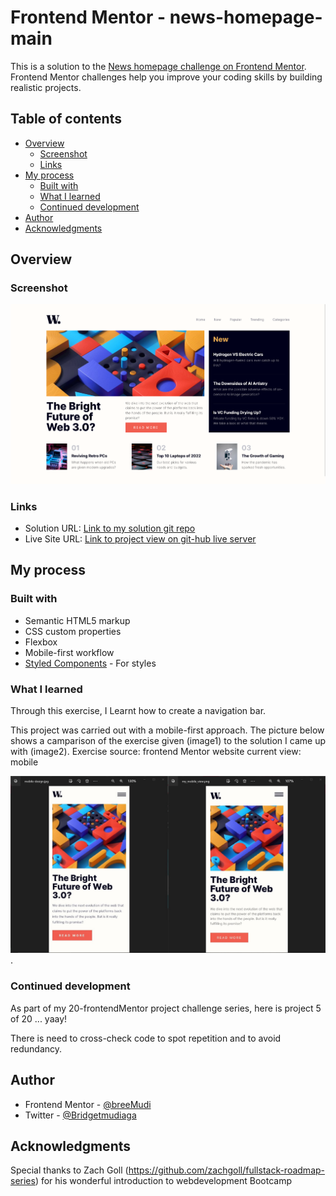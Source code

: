 # Frontend Mentor - news-homepage-main

This is a solution to the [News homepage challenge on Frontend Mentor](https://www.frontendmentor.io/challenges/news-homepage-H6SWTa1MFl). Frontend Mentor challenges help you improve your coding skills by building realistic projects. 
## Table of contents

- [Overview](#overview)
  - [Screenshot](#screenshot)
  - [Links](#links)
- [My process](#my-process)
  - [Built with](#built-with)
  - [What I learned](#what-i-learned)
  - [Continued development](#continued-development)
- [Author](#author)
- [Acknowledgments](#acknowledgments)

## Overview

### Screenshot

![The desktop view of the qr-component](./my_desktop_view.png)
<!-- ![](./desktop_view.jpg)![desktop_view](https://user-images.githubusercontent.com/65234249/224862538-59bda0ed-f0b9-41c6-9706-4af1b6f8087b.png) -->

### Links

- Solution URL: [Link to my solution git repo](https://github.com/breeMudi/news-homepage-main-5_20/tree/main)
- Live Site URL: [Link to project view on git-hub live server](https://breemudi.github.io/news-homepage-main-5_20/)

## My process

### Built with

- Semantic HTML5 markup
- CSS custom properties
- Flexbox
- Mobile-first workflow
- [Styled Components](https://styled-components.com/) - For styles


### What I learned

Through this exercise, I Learnt how to create a navigation bar.

This project was carried out with a mobile-first approach. The picture below shows a camparison of the exercise given (image1) to the solution I came up with (image2). 
Exercise source: frontend Mentor website 
current view: mobile

![Comparison](./compare.jpg).


### Continued development

As part of my 20-frontendMentor project challenge series, here is project 5 of 20 ... yaay!

There is need to cross-check code to spot repetition and to avoid redundancy.


## Author

- Frontend Mentor - [@breeMudi](https://www.frontendmentor.io/profile/breeMudi)
- Twitter - [@Bridgetmudiaga](https://www.twitter.com/Bridgetmudiaga)

## Acknowledgments

Special thanks to Zach Goll (https://github.com/zachgoll/fullstack-roadmap-series) for his wonderful introduction to webdevelopment Bootcamp



